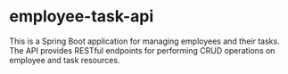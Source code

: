 # employee-task-api
This is a Spring Boot application for managing employees and their tasks. The API provides RESTful endpoints for performing CRUD operations on employee and task resources.
